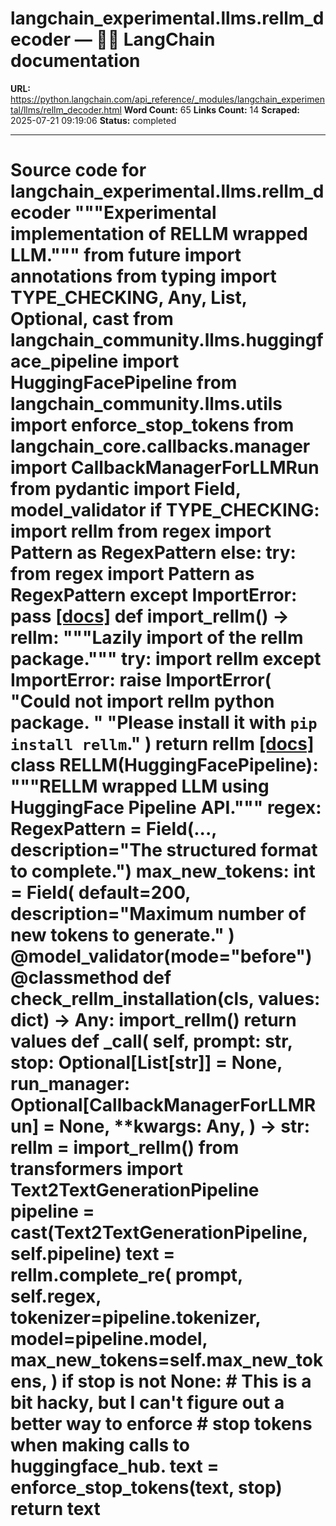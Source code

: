 # langchain_experimental.llms.rellm_decoder — 🦜🔗 LangChain  documentation

**URL:** https://python.langchain.com/api_reference/_modules/langchain_experimental/llms/rellm_decoder.html
**Word Count:** 65
**Links Count:** 14
**Scraped:** 2025-07-21 09:19:06
**Status:** completed

---

# Source code for langchain\_experimental.llms.rellm\_decoder               """Experimental implementation of RELLM wrapped LLM."""          from __future__ import annotations          from typing import TYPE_CHECKING, Any, List, Optional, cast          from langchain_community.llms.huggingface_pipeline import HuggingFacePipeline     from langchain_community.llms.utils import enforce_stop_tokens     from langchain_core.callbacks.manager import CallbackManagerForLLMRun     from pydantic import Field, model_validator          if TYPE_CHECKING:         import rellm         from regex import Pattern as RegexPattern     else:         try:             from regex import Pattern as RegexPattern         except ImportError:             pass                              [[docs]](https://python.langchain.com/api_reference/experimental/llms/langchain_experimental.llms.rellm_decoder.import_rellm.html#langchain_experimental.llms.rellm_decoder.import_rellm)     def import_rellm() -> rellm:         """Lazily import of the rellm package."""         try:             import rellm         except ImportError:             raise ImportError(                 "Could not import rellm python package. "                 "Please install it with `pip install rellm`."             )         return rellm                                             [[docs]](https://python.langchain.com/api_reference/experimental/llms/langchain_experimental.llms.rellm_decoder.RELLM.html#langchain_experimental.llms.rellm_decoder.RELLM)     class RELLM(HuggingFacePipeline):         """RELLM wrapped LLM using HuggingFace Pipeline API."""              regex: RegexPattern = Field(..., description="The structured format to complete.")         max_new_tokens: int = Field(             default=200, description="Maximum number of new tokens to generate."         )              @model_validator(mode="before")         @classmethod         def check_rellm_installation(cls, values: dict) -> Any:             import_rellm()             return values              def _call(             self,             prompt: str,             stop: Optional[List[str]] = None,             run_manager: Optional[CallbackManagerForLLMRun] = None,             **kwargs: Any,         ) -> str:             rellm = import_rellm()             from transformers import Text2TextGenerationPipeline                  pipeline = cast(Text2TextGenerationPipeline, self.pipeline)                  text = rellm.complete_re(                 prompt,                 self.regex,                 tokenizer=pipeline.tokenizer,                 model=pipeline.model,                 max_new_tokens=self.max_new_tokens,             )             if stop is not None:                 # This is a bit hacky, but I can't figure out a better way to enforce                 # stop tokens when making calls to huggingface_hub.                 text = enforce_stop_tokens(text, stop)             return text